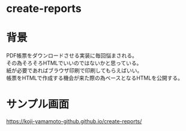 # create-reports
# 背景
PDF帳票をダウンロードさせる実装に毎回悩まされる。<br/>
その為そろそろHTMLでいいのではないかと思っている。<br/>
紙が必要であればブラウザ印刷で印刷してもらえばいい。<br/>
帳票をHTMLで作成する機会が来た際の為ベースとなるHTMLを公開する。<br/>

# サンプル画面
https://koji-yamamoto-github.github.io/create-reports/
